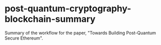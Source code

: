 # post-quantum-cryptography-blockchain-summary
Summary of the workflow for the paper, "Towards Building Post-Quantum Secure Ethereum". 
